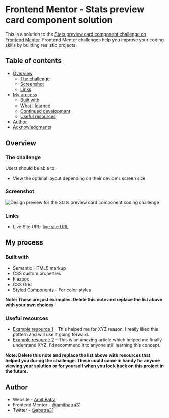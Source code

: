# Frontend Mentor - Stats preview card component solution

This is a solution to the [Stats preview card component challenge on Frontend Mentor](https://www.frontendmentor.io/challenges/stats-preview-card-component-8JqbgoU62). Frontend Mentor challenges help you improve your coding skills by building realistic projects. 

## Table of contents

- [Overview](#overview)
  - [The challenge](#the-challenge)
  - [Screenshot](#screenshot)
  - [Links](#links)
- [My process](#my-process)
  - [Built with](#built-with)
  - [What I learned](#what-i-learned)
  - [Continued development](#continued-development)
  - [Useful resources](#useful-resources)
- [Author](#author)
- [Acknowledgments](#acknowledgments)


## Overview

### The challenge

Users should be able to:

- View the optimal layout depending on their device's screen size

### Screenshot

![Design preview for the Stats preview card component coding challenge](.images/Screenshot.png)


### Links

- Live Site URL: [live site URL ](https://thirsty-pike-9280fc.netlify.app/)

## My process

### Built with

- Semantic HTML5 markup
- CSS custom properties
- Flexbox
- CSS Grid
- [Styled Components](https://www.colorhunt.co) - For color-styles

**Note: These are just examples. Delete this note and replace the list above with your own choices**



### Useful resources

- [Example resource 1](https://www.example.com) - This helped me for XYZ reason. I really liked this pattern and will use it going forward.
- [Example resource 2](https://www.example.com) - This is an amazing article which helped me finally understand XYZ. I'd recommend it to anyone still learning this concept.

**Note: Delete this note and replace the list above with resources that helped you during the challenge. These could come in handy for anyone viewing your solution or for yourself when you look back on this project in the future.**

## Author

- Website - [Amit Batra](https://amitbatra31.github.io/cv/)
- Frontend Mentor - [@amitbatra31](https://www.frontendmentor.io/profile/amitbatra31)
- Twitter - [@abatra31](https://www.twitter.com/abatra31)


